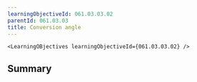 ```yaml
---
learningObjectiveId: 061.03.03.02
parentId: 061.03.03
title: Conversion angle
---
```


```tsx eval
<LearningOBjectives learningObjectiveId={061.03.03.02} />
```

## Summary
